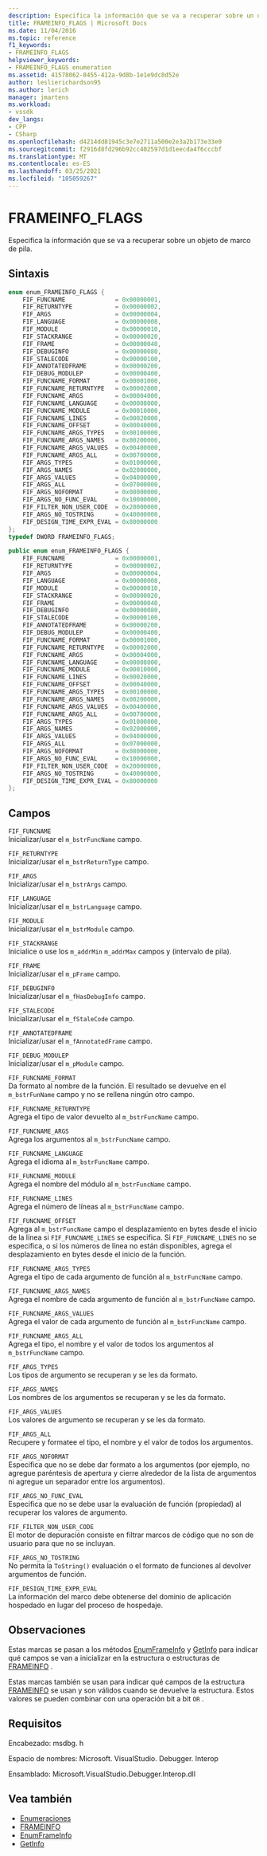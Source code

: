 ```yaml
---
description: Especifica la información que se va a recuperar sobre un objeto de marco de pila.
title: FRAMEINFO_FLAGS | Microsoft Docs
ms.date: 11/04/2016
ms.topic: reference
f1_keywords:
- FRAMEINFO_FLAGS
helpviewer_keywords:
- FRAMEINFO_FLAGS enumeration
ms.assetid: 41578062-8455-412a-9d8b-1e1e9dc8d52e
author: leslierichardson95
ms.author: lerich
manager: jmartens
ms.workload:
- vssdk
dev_langs:
- CPP
- CSharp
ms.openlocfilehash: d4214dd81945c3e7e2711a500e2e3a2b173e33e0
ms.sourcegitcommit: f2916d8fd296b92cc402597d1d1eecda4f6cccbf
ms.translationtype: MT
ms.contentlocale: es-ES
ms.lasthandoff: 03/25/2021
ms.locfileid: "105059267"
---
```

# <a name="frameinfo_flags"></a>FRAMEINFO_FLAGS
Especifica la información que se va a recuperar sobre un objeto de marco de pila.

## <a name="syntax"></a>Sintaxis

```cpp
enum enum_FRAMEINFO_FLAGS {
    FIF_FUNCNAME              = 0x00000001,
    FIF_RETURNTYPE            = 0x00000002,
    FIF_ARGS                  = 0x00000004,
    FIF_LANGUAGE              = 0x00000008,
    FIF_MODULE                = 0x00000010,
    FIF_STACKRANGE            = 0x00000020,
    FIF_FRAME                 = 0x00000040,
    FIF_DEBUGINFO             = 0x00000080,
    FIF_STALECODE             = 0x00000100,
    FIF_ANNOTATEDFRAME        = 0x00000200,
    FIF_DEBUG_MODULEP         = 0x00000400,
    FIF_FUNCNAME_FORMAT       = 0x00001000,
    FIF_FUNCNAME_RETURNTYPE   = 0x00002000,
    FIF_FUNCNAME_ARGS         = 0x00004000,
    FIF_FUNCNAME_LANGUAGE     = 0x00008000,
    FIF_FUNCNAME_MODULE       = 0x00010000,
    FIF_FUNCNAME_LINES        = 0x00020000,
    FIF_FUNCNAME_OFFSET       = 0x00040000,
    FIF_FUNCNAME_ARGS_TYPES   = 0x00100000,
    FIF_FUNCNAME_ARGS_NAMES   = 0x00200000,
    FIF_FUNCNAME_ARGS_VALUES  = 0x00400000,
    FIF_FUNCNAME_ARGS_ALL     = 0x00700000,
    FIF_ARGS_TYPES            = 0x01000000,
    FIF_ARGS_NAMES            = 0x02000000,
    FIF_ARGS_VALUES           = 0x04000000,
    FIF_ARGS_ALL              = 0x07000000,
    FIF_ARGS_NOFORMAT         = 0x08000000,
    FIF_ARGS_NO_FUNC_EVAL     = 0x10000000,
    FIF_FILTER_NON_USER_CODE  = 0x20000000,
    FIF_ARGS_NO_TOSTRING      = 0x40000000,
    FIF_DESIGN_TIME_EXPR_EVAL = 0x80000000
};
typedef DWORD FRAMEINFO_FLAGS;
```

```csharp
public enum enum_FRAMEINFO_FLAGS {
    FIF_FUNCNAME              = 0x00000001,
    FIF_RETURNTYPE            = 0x00000002,
    FIF_ARGS                  = 0x00000004,
    FIF_LANGUAGE              = 0x00000008,
    FIF_MODULE                = 0x00000010,
    FIF_STACKRANGE            = 0x00000020,
    FIF_FRAME                 = 0x00000040,
    FIF_DEBUGINFO             = 0x00000080,
    FIF_STALECODE             = 0x00000100,
    FIF_ANNOTATEDFRAME        = 0x00000200,
    FIF_DEBUG_MODULEP         = 0x00000400,
    FIF_FUNCNAME_FORMAT       = 0x00001000,
    FIF_FUNCNAME_RETURNTYPE   = 0x00002000,
    FIF_FUNCNAME_ARGS         = 0x00004000,
    FIF_FUNCNAME_LANGUAGE     = 0x00008000,
    FIF_FUNCNAME_MODULE       = 0x00010000,
    FIF_FUNCNAME_LINES        = 0x00020000,
    FIF_FUNCNAME_OFFSET       = 0x00040000,
    FIF_FUNCNAME_ARGS_TYPES   = 0x00100000,
    FIF_FUNCNAME_ARGS_NAMES   = 0x00200000,
    FIF_FUNCNAME_ARGS_VALUES  = 0x00400000,
    FIF_FUNCNAME_ARGS_ALL     = 0x00700000,
    FIF_ARGS_TYPES            = 0x01000000,
    FIF_ARGS_NAMES            = 0x02000000,
    FIF_ARGS_VALUES           = 0x04000000,
    FIF_ARGS_ALL              = 0x07000000,
    FIF_ARGS_NOFORMAT         = 0x08000000,
    FIF_ARGS_NO_FUNC_EVAL     = 0x10000000,
    FIF_FILTER_NON_USER_CODE  = 0x20000000,
    FIF_ARGS_NO_TOSTRING      = 0x40000000,
    FIF_DESIGN_TIME_EXPR_EVAL = 0x80000000
};
```

## <a name="fields"></a>Campos
`FIF_FUNCNAME`\
Inicializar/usar el `m_bstrFuncName` campo.

`FIF_RETURNTYPE`\
Inicializar/usar el `m_bstrReturnType` campo.

`FIF_ARGS`\
Inicializar/usar el `m_bstrArgs` campo.

`FIF_LANGUAGE`\
Inicializar/usar el `m_bstrLanguage` campo.

`FIF_MODULE`\
Inicializar/usar el `m_bstrModule` campo.

`FIF_STACKRANGE`\
Inicialice o use los `m_addrMin` `m_addrMax` campos y (intervalo de pila).

`FIF_FRAME`\
Inicializar/usar el `m_pFrame` campo.

`FIF_DEBUGINFO`\
Inicializar/usar el `m_fHasDebugInfo` campo.

`FIF_STALECODE`\
Inicializar/usar el `m_fStaleCode` campo.

`FIF_ANNOTATEDFRAME`\
Inicializar/usar el `m_fAnnotatedFrame` campo.

`FIF_DEBUG_MODULEP`\
Inicializar/usar el `m_pModule` campo.

`FIF_FUNCNAME_FORMAT`\
Da formato al nombre de la función. El resultado se devuelve en el `m_bstrFunName` campo y no se rellena ningún otro campo.

`FIF_FUNCNAME_RETURNTYPE`\
Agrega el tipo de valor devuelto al `m_bstrFuncName` campo.

`FIF_FUNCNAME_ARGS`\
Agrega los argumentos al `m_bstrFuncName` campo.

`FIF_FUNCNAME_LANGUAGE`\
Agrega el idioma al `m_bstrFuncName` campo.

`FIF_FUNCNAME_MODULE`\
Agrega el nombre del módulo al `m_bstrFuncName` campo.

`FIF_FUNCNAME_LINES`\
Agrega el número de líneas al `m_bstrFuncName` campo.

`FIF_FUNCNAME_OFFSET`\
Agrega al `m_bstrFuncName` campo el desplazamiento en bytes desde el inicio de la línea si `FIF_FUNCNAME_LINES` se especifica. Si `FIF_FUNCNAME_LINES` no se especifica, o si los números de línea no están disponibles, agrega el desplazamiento en bytes desde el inicio de la función.

`FIF_FUNCNAME_ARGS_TYPES`\
Agrega el tipo de cada argumento de función al `m_bstrFuncName` campo.

`FIF_FUNCNAME_ARGS_NAMES`\
Agrega el nombre de cada argumento de función al `m_bstrFuncName` campo.

`FIF_FUNCNAME_ARGS_VALUES`\
Agrega el valor de cada argumento de función al `m_bstrFuncName` campo.

`FIF_FUNCNAME_ARGS_ALL`\
Agrega el tipo, el nombre y el valor de todos los argumentos al `m_bstrFuncName` campo.

`FIF_ARGS_TYPES`\
Los tipos de argumento se recuperan y se les da formato.

`FIF_ARGS_NAMES`\
Los nombres de los argumentos se recuperan y se les da formato.

`FIF_ARGS_VALUES`\
Los valores de argumento se recuperan y se les da formato.

`FIF_ARGS_ALL`\
Recupere y formatee el tipo, el nombre y el valor de todos los argumentos.

`FIF_ARGS_NOFORMAT`\
Especifica que no se debe dar formato a los argumentos (por ejemplo, no agregue paréntesis de apertura y cierre alrededor de la lista de argumentos ni agregue un separador entre los argumentos).

`FIF_ARGS_NO_FUNC_EVAL`\
Especifica que no se debe usar la evaluación de función (propiedad) al recuperar los valores de argumento.

`FIF_FILTER_NON_USER_CODE`\
El motor de depuración consiste en filtrar marcos de código que no son de usuario para que no se incluyan.

`FIF_ARGS_NO_TOSTRING`\
No permita la `ToString()` evaluación o el formato de funciones al devolver argumentos de función.

`FIF_DESIGN_TIME_EXPR_EVAL`\
La información del marco debe obtenerse del dominio de aplicación hospedado en lugar del proceso de hospedaje.

## <a name="remarks"></a>Observaciones
Estas marcas se pasan a los métodos [EnumFrameInfo](../../../extensibility/debugger/reference/idebugthread2-enumframeinfo.md) y [GetInfo](../../../extensibility/debugger/reference/idebugstackframe2-getinfo.md) para indicar qué campos se van a inicializar en la estructura o estructuras de [FRAMEINFO](../../../extensibility/debugger/reference/frameinfo.md) .

Estas marcas también se usan para indicar qué campos de la estructura [FRAMEINFO](../../../extensibility/debugger/reference/frameinfo.md) se usan y son válidos cuando se devuelve la estructura. Estos valores se pueden combinar con una operación bit a bit `OR` .

## <a name="requirements"></a>Requisitos
Encabezado: msdbg. h

Espacio de nombres: Microsoft. VisualStudio. Debugger. Interop

Ensamblado: Microsoft.VisualStudio.Debugger.Interop.dll

## <a name="see-also"></a>Vea también
- [Enumeraciones](../../../extensibility/debugger/reference/enumerations-visual-studio-debugging.md)
- [FRAMEINFO](../../../extensibility/debugger/reference/frameinfo.md)
- [EnumFrameInfo](../../../extensibility/debugger/reference/idebugthread2-enumframeinfo.md)
- [GetInfo](../../../extensibility/debugger/reference/idebugstackframe2-getinfo.md)
